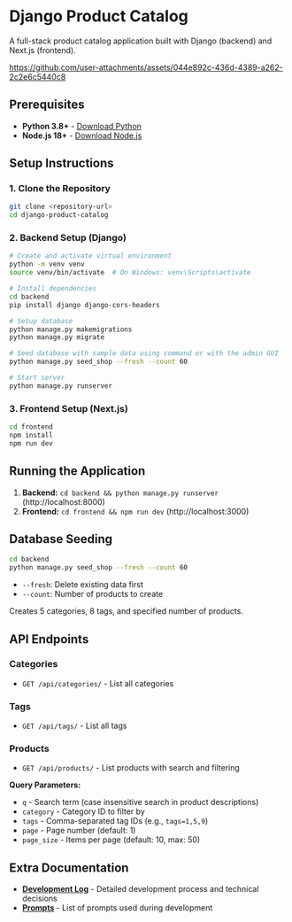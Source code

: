 # Django Product Catalog

A full-stack product catalog application built with Django (backend) and Next.js (frontend).


https://github.com/user-attachments/assets/044e892c-436d-4389-a262-2c2e6c5440c8


## Prerequisites

- **Python 3.8+** - [Download Python](https://www.python.org/downloads/)
- **Node.js 18+** - [Download Node.js](https://nodejs.org/)

## Setup Instructions

### 1. Clone the Repository

```bash
git clone <repository-url>
cd django-product-catalog
```

### 2. Backend Setup (Django)

```bash
# Create and activate virtual environment
python -m venv venv
source venv/bin/activate  # On Windows: venv\Scripts\activate

# Install dependencies
cd backend
pip install django django-cors-headers

# Setup database
python manage.py makemigrations
python manage.py migrate

# Seed database with sample data using command or with the admin GUI
python manage.py seed_shop --fresh --count 60

# Start server
python manage.py runserver
```

### 3. Frontend Setup (Next.js)

```bash
cd frontend
npm install
npm run dev
```

## Running the Application

1. **Backend:** `cd backend && python manage.py runserver` (http://localhost:8000)
2. **Frontend:** `cd frontend && npm run dev` (http://localhost:3000)

## Database Seeding

```bash
cd backend
python manage.py seed_shop --fresh --count 60
```

- `--fresh`: Delete existing data first
- `--count`: Number of products to create

Creates 5 categories, 8 tags, and specified number of products.

## API Endpoints

### Categories
- `GET /api/categories/` - List all categories

### Tags
- `GET /api/tags/` - List all tags

### Products
- `GET /api/products/` - List products with search and filtering

**Query Parameters:**
- `q` - Search term (case insensitive search in product descriptions)
- `category` - Category ID to filter by
- `tags` - Comma-separated tag IDs (e.g., `tags=1,5,9`)
- `page` - Page number (default: 1)
- `page_size` - Items per page (default: 10, max: 50)

## Extra Documentation

- **[Development Log](devlog.md)** - Detailed development process and technical decisions
- **[Prompts](prompts.md)** - List of prompts used during development
